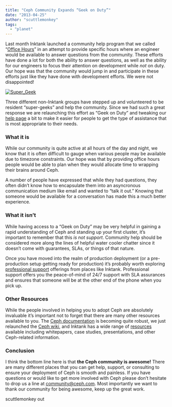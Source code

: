 ```yaml
---
title: "Ceph Community Expands “Geek on Duty”"
date: "2013-04-25"
author: "scuttlemonkey"
tags: 
  - "planet"
---
```


Last month Inktank launched a community help program that we called “[Office Hours](http://ceph.com/community/ceph-office-hours-announced)” in an attempt to provide specific hours where an engineer would be available to answer questions from the community. These efforts have done a lot for both the ability to answer questions, as well as the ability for our engineers to focus their attention on development while _not_ on duty. Our hope was that the community would jump in and participate in these efforts just like they have done with development efforts. We were not disappointed!

[![](images/Super_Geek-297x220.jpg "Super_Geek")](http://ceph.com/wp-content/uploads/2013/04/Super_Geek.jpg)

Three different non-Inktank groups have stepped up and volunteered to be resident “super-geeks” and help the community. Since we had such a great response we are relaunching this effort as “Geek on Duty” and tweaking our [help page](http://ceph.com/community/ceph-community-expands-geek-on-duty/ceph.com/help) a bit to make it easier for people to get the type of assistance that is most appropriate to their needs.

### What it is

While our community is quite active at all hours of the day and night, we know that it is often difficult to gauge when various people may be available due to timezone constraints. Our hope was that by providing office hours people would be able to plan when they would allocate time to wrapping their brains around Ceph.

A number of people have expressed that while they had questions, they often didn’t know how to encapsulate them into an asyncronous communication medium like email and wanted to “talk it out.” Knowing that someone would be available for a conversation has made this a much better experience.

### What it isn’t

While having access to a “Geek on Duty” may be very helpful in gaining a rapid understanding of Ceph and standing up your first cluster, it’s important to remember that this _is not support_. Community help should be considered more along the lines of helpful water cooler chatter since it doesn’t come with guarantees, SLAs, or things of that nature.

Once you have moved into the realm of production deployment (or a pre-production setup getting ready for production) it’s probably worth exploring [professional support](http://ceph.com/help/professional) offerings from places like Inktank. Professional support offers you the peace-of-mind of 24/7 support with SLA assurances and ensures that someone will be at the other end of the phone when you pick up.

### Other Resources

While the people involved in helping you to adopt Ceph are absolutely invaluable it’s important not to forget that there are many other resources available to you. The [Ceph documentation](http://ceph.com/docs/master/) is becoming quite robust, we just relaunched the [Ceph wiki](http://wiki.ceph.com), and Inktank has a wide range of [resources](http://inktank.com/resources) available including whitepapers, case studies, presentations, and other Ceph-related information.

### Conclusion

I think the bottom line here is that **the Ceph community is awesome!** There are many different places that you can get help, support, or consulting to ensure your deployment of Ceph is smooth and painless. If you have questions or would like to get more involved with Ceph please don’t hesitate to drop us a line at [community@ceph.com](mailto:community@ceph.com). Most importantly we want to thank our community for being awesome, keep up the great work.

scuttlemonkey out

